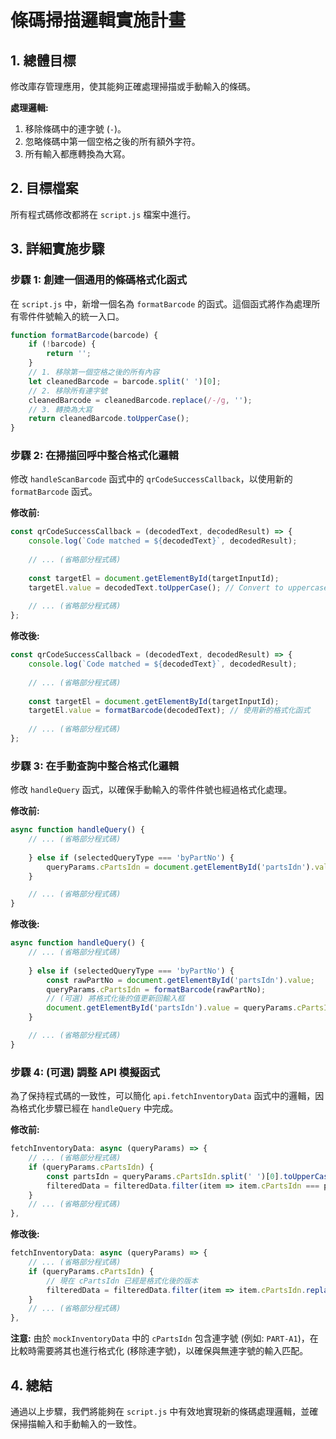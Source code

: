 # 條碼掃描邏輯實施計畫

## 1. 總體目標

修改庫存管理應用，使其能夠正確處理掃描或手動輸入的條碼。

**處理邏輯:**
1.  移除條碼中的連字號 (`-`)。
2.  忽略條碼中第一個空格之後的所有額外字符。
3.  所有輸入都應轉換為大寫。

## 2. 目標檔案

所有程式碼修改都將在 `script.js` 檔案中進行。

## 3. 詳細實施步驟

### 步驟 1: 創建一個通用的條碼格式化函式

在 `script.js` 中，新增一個名為 `formatBarcode` 的函式。這個函式將作為處理所有零件件號輸入的統一入口。

```javascript
function formatBarcode(barcode) {
    if (!barcode) {
        return '';
    }
    // 1. 移除第一個空格之後的所有內容
    let cleanedBarcode = barcode.split(' ')[0];
    // 2. 移除所有連字號
    cleanedBarcode = cleanedBarcode.replace(/-/g, '');
    // 3. 轉換為大寫
    return cleanedBarcode.toUpperCase();
}
```

### 步驟 2: 在掃描回呼中整合格式化邏輯

修改 `handleScanBarcode` 函式中的 `qrCodeSuccessCallback`，以使用新的 `formatBarcode` 函式。

**修改前:**
```javascript
const qrCodeSuccessCallback = (decodedText, decodedResult) => {
    console.log(`Code matched = ${decodedText}`, decodedResult);
    
    // ... (省略部分程式碼)
    
    const targetEl = document.getElementById(targetInputId);
    targetEl.value = decodedText.toUpperCase(); // Convert to uppercase
    
    // ... (省略部分程式碼)
};
```

**修改後:**
```javascript
const qrCodeSuccessCallback = (decodedText, decodedResult) => {
    console.log(`Code matched = ${decodedText}`, decodedResult);
    
    // ... (省略部分程式碼)
    
    const targetEl = document.getElementById(targetInputId);
    targetEl.value = formatBarcode(decodedText); // 使用新的格式化函式
    
    // ... (省略部分程式碼)
};
```

### 步驟 3: 在手動查詢中整合格式化邏輯

修改 `handleQuery` 函式，以確保手動輸入的零件件號也經過格式化處理。

**修改前:**
```javascript
async function handleQuery() {
    // ... (省略部分程式碼)
    
    } else if (selectedQueryType === 'byPartNo') {
        queryParams.cPartsIdn = document.getElementById('partsIdn').value;
    }

    // ... (省略部分程式碼)
}
```

**修改後:**
```javascript
async function handleQuery() {
    // ... (省略部分程式碼)
    
    } else if (selectedQueryType === 'byPartNo') {
        const rawPartNo = document.getElementById('partsIdn').value;
        queryParams.cPartsIdn = formatBarcode(rawPartNo);
        // (可選) 將格式化後的值更新回輸入框
        document.getElementById('partsIdn').value = queryParams.cPartsIdn;
    }

    // ... (省略部分程式碼)
}
```

### 步驟 4: (可選) 調整 API 模擬函式

為了保持程式碼的一致性，可以簡化 `api.fetchInventoryData` 函式中的邏輯，因為格式化步驟已經在 `handleQuery` 中完成。

**修改前:**
```javascript
fetchInventoryData: async (queryParams) => {
    // ... (省略部分程式碼)
    if (queryParams.cPartsIdn) {
        const partsIdn = queryParams.cPartsIdn.split(' ')[0].toUpperCase();
        filteredData = filteredData.filter(item => item.cPartsIdn === partsIdn);
    }
    // ... (省略部分程式碼)
},
```

**修改後:**
```javascript
fetchInventoryData: async (queryParams) => {
    // ... (省略部分程式碼)
    if (queryParams.cPartsIdn) {
        // 現在 cPartsIdn 已經是格式化後的版本
        filteredData = filteredData.filter(item => item.cPartsIdn.replace(/-/g, '') === queryParams.cPartsIdn);
    }
    // ... (省略部分程式碼)
},
```
**注意:** 由於 `mockInventoryData` 中的 `cPartsIdn` 包含連字號 (例如: `PART-A1`)，在比較時需要將其也進行格式化 (移除連字號)，以確保與無連字號的輸入匹配。

## 4. 總結

通過以上步驟，我們將能夠在 `script.js` 中有效地實現新的條碼處理邏輯，並確保掃描輸入和手動輸入的一致性。